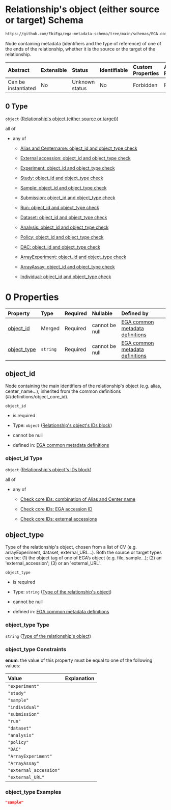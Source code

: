 # Relationship's object (either source or target) Schema

```txt
https://github.com/EbiEga/ega-metadata-schema/tree/main/schemas/EGA.common-definitions.json#/definitions/relationship_object/properties/r_target/allOf/0
```

Node containing metadata (identifiers and the type of reference) of one of the ends of the relationship, whether it is the source or the target of the relationship.

| Abstract            | Extensible | Status         | Identifiable | Custom Properties | Additional Properties | Access Restrictions | Defined In                                                                                |
| :------------------ | :--------- | :------------- | :----------- | :---------------- | :-------------------- | :------------------ | :---------------------------------------------------------------------------------------- |
| Can be instantiated | No         | Unknown status | No           | Forbidden         | Forbidden             | none                | [EGA.common-definitions.json*](../out/EGA.common-definitions.json "open original schema") |

## 0 Type

`object` ([Relationship's object (either source or target)](ega-4-definitions-relationships-object-either-source-or-target.md))

all of

*   any of

    *   [Alias and Centername: object_id and object_type check](ega-4-definitions-check-that-the-object_ids-accession-pattern-and-object_type-match-anyof-alias-and-centername-object_id-and-object_type-check.md "check type definition")

    *   [External accession: object_id and object_type check](ega-4-definitions-check-that-the-object_ids-accession-pattern-and-object_type-match-anyof-external-accession-object_id-and-object_type-check.md "check type definition")

    *   [Experiment: object_id and object_type check](ega-4-definitions-check-that-the-object_ids-accession-pattern-and-object_type-match-anyof-experiment-object_id-and-object_type-check.md "check type definition")

    *   [Study: object_id and object_type check](ega-4-definitions-check-that-the-object_ids-accession-pattern-and-object_type-match-anyof-study-object_id-and-object_type-check.md "check type definition")

    *   [Sample: object_id and object_type check](ega-4-definitions-check-that-the-object_ids-accession-pattern-and-object_type-match-anyof-sample-object_id-and-object_type-check.md "check type definition")

    *   [Submission: object_id and object_type check](ega-4-definitions-check-that-the-object_ids-accession-pattern-and-object_type-match-anyof-submission-object_id-and-object_type-check.md "check type definition")

    *   [Run: object_id and object_type check](ega-4-definitions-check-that-the-object_ids-accession-pattern-and-object_type-match-anyof-run-object_id-and-object_type-check.md "check type definition")

    *   [Dataset: object_id and object_type check](ega-4-definitions-check-that-the-object_ids-accession-pattern-and-object_type-match-anyof-dataset-object_id-and-object_type-check.md "check type definition")

    *   [Analysis: object_id and object_type check](ega-4-definitions-check-that-the-object_ids-accession-pattern-and-object_type-match-anyof-analysis-object_id-and-object_type-check.md "check type definition")

    *   [Policy: object_id and object_type check](ega-4-definitions-check-that-the-object_ids-accession-pattern-and-object_type-match-anyof-policy-object_id-and-object_type-check.md "check type definition")

    *   [DAC: object_id and object_type check](ega-4-definitions-check-that-the-object_ids-accession-pattern-and-object_type-match-anyof-dac-object_id-and-object_type-check.md "check type definition")

    *   [ArrayExperiment: object_id and object_type check](ega-4-definitions-check-that-the-object_ids-accession-pattern-and-object_type-match-anyof-arrayexperiment-object_id-and-object_type-check.md "check type definition")

    *   [ArrayAssay: object_id and object_type check](ega-4-definitions-check-that-the-object_ids-accession-pattern-and-object_type-match-anyof-arrayassay-object_id-and-object_type-check.md "check type definition")

    *   [Individual: object_id and object_type check](ega-4-definitions-check-that-the-object_ids-accession-pattern-and-object_type-match-anyof-individual-object_id-and-object_type-check.md "check type definition")

# 0 Properties

| Property                    | Type     | Required | Nullable       | Defined by                                                                                                                                                                                                                                                                                              |
| :-------------------------- | :------- | :------- | :------------- | :------------------------------------------------------------------------------------------------------------------------------------------------------------------------------------------------------------------------------------------------------------------------------------------------------ |
| [object_id](#object_id)     | Merged   | Required | cannot be null | [EGA common metadata definitions](ega-4-definitions-relationships-object-either-source-or-target-properties-relationships-objects-ids-block.md "https://github.com/EbiEga/ega-metadata-schema/tree/main/schemas/EGA.common-definitions.json#/definitions/one-relationship-end/properties/object_id")    |
| [object_type](#object_type) | `string` | Required | cannot be null | [EGA common metadata definitions](ega-4-definitions-relationships-object-either-source-or-target-properties-type-of-the-relationships-object.md "https://github.com/EbiEga/ega-metadata-schema/tree/main/schemas/EGA.common-definitions.json#/definitions/one-relationship-end/properties/object_type") |

## object_id

Node containing the main identifiers of the relationship's object (e.g. alias, center_name...), inherited from the common definitions (#/definitions/object_core_id).

`object_id`

*   is required

*   Type: `object` ([Relationship's object's IDs block](ega-4-definitions-relationships-object-either-source-or-target-properties-relationships-objects-ids-block.md))

*   cannot be null

*   defined in: [EGA common metadata definitions](ega-4-definitions-relationships-object-either-source-or-target-properties-relationships-objects-ids-block.md "https://github.com/EbiEga/ega-metadata-schema/tree/main/schemas/EGA.common-definitions.json#/definitions/one-relationship-end/properties/object_id")

### object_id Type

`object` ([Relationship's object's IDs block](ega-4-definitions-relationships-object-either-source-or-target-properties-relationships-objects-ids-block.md))

all of

*   any of

    *   [Check core IDs: combination of Alias and Center name](ega-4-definitions-core-identifiers-of-an-object-anyof-check-core-ids-combination-of-alias-and-center-name.md "check type definition")

    *   [Check core IDs: EGA accession ID](ega-4-definitions-core-identifiers-of-an-object-anyof-check-core-ids-ega-accession-id.md "check type definition")

    *   [Check core IDs: external accessions](ega-4-definitions-core-identifiers-of-an-object-anyof-check-core-ids-external-accessions.md "check type definition")

## object_type

Type of the relationship's object, chosen from a list of CV (e.g. arrayExperiment, dataset, external_URL...). Both the source or target types can be: (1) the object tag of one of EGA’s object (e.g. file, sample…); (2) an 'external_accession'; (3) or an 'external_URL'.

`object_type`

*   is required

*   Type: `string` ([Type of the relationship's object](ega-4-definitions-relationships-object-either-source-or-target-properties-type-of-the-relationships-object.md))

*   cannot be null

*   defined in: [EGA common metadata definitions](ega-4-definitions-relationships-object-either-source-or-target-properties-type-of-the-relationships-object.md "https://github.com/EbiEga/ega-metadata-schema/tree/main/schemas/EGA.common-definitions.json#/definitions/one-relationship-end/properties/object_type")

### object_type Type

`string` ([Type of the relationship's object](ega-4-definitions-relationships-object-either-source-or-target-properties-type-of-the-relationships-object.md))

### object_type Constraints

**enum**: the value of this property must be equal to one of the following values:

| Value                  | Explanation |
| :--------------------- | :---------- |
| `"experiment"`         |             |
| `"study"`              |             |
| `"sample"`             |             |
| `"individual"`         |             |
| `"submission"`         |             |
| `"run"`                |             |
| `"dataset"`            |             |
| `"analysis"`           |             |
| `"policy"`             |             |
| `"DAC"`                |             |
| `"ArrayExperiment"`    |             |
| `"ArrayAssay"`         |             |
| `"external_accession"` |             |
| `"external_URL"`       |             |

### object_type Examples

```json
"sample"
```
